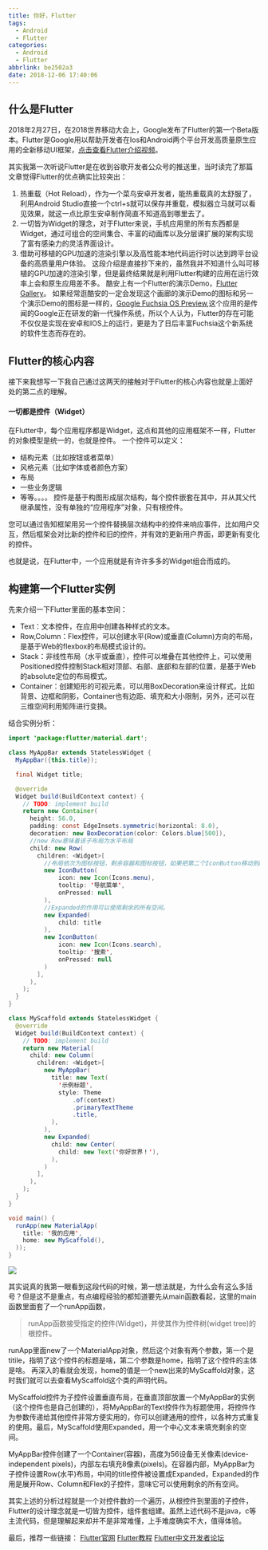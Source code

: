 ```yaml
---
title: 你好，Flutter
tags:
  - Android
  - Flutter
categories:
  - Android
  - Flutter
abbrlink: be2502a3
date: 2018-12-06 17:40:06
---
```


## 什么是Flutter

2018年2月27日，在2018世界移动大会上，Google发布了Flutter的第一个Beta版本。Flutter是Google用以帮助开发者在Ios和Android两个平台开发高质量原生应用的全新移动UI框架，[点击查看Flutter介绍视频](http://v.youku.com/v_show/id_XMzQyNTE1NDMxMg==.html)。

其实我第一次听说Flutter是在收到谷歌开发者公众号的推送里，当时读完了那篇文章觉得Flutter的优点确实比较突出：

1. 热重载（Hot Reload），作为一个菜鸟安卓开发者，能热重载真的太舒服了，利用Android Studio直接一个ctrl+s就可以保存并重载，模拟器立马就可以看见效果，就这一点比原生安卓制作简直不知道高到哪里去了。
2. 一切皆为Widget的理念，对于Flutter来说，手机应用里的所有东西都是Widget，通过可组合的空间集合、丰富的动画库以及分层课扩展的架构实现了富有感染力的灵活界面设计。
3. 借助可移植的GPU加速的渲染引擎以及高性能本地代码运行时以达到跨平台设备的高质量用户体验。 这段介绍是直接抄下来的，虽然我并不知道什么叫可移植的GPU加速的渲染引擎，但是最终结果就是利用Flutter构建的应用在运行效率上会和原生应用差不多。
    酷安上有一个Flutter的演示Demo，[Flutter Gallery](https://www.coolapk.com/apk/io.flutter.gallery)。
    如果经常逛酷安的一定会发现这个画廊的演示Demo的图标和另一个演示Demo的图标是一样的，[Google Fuchsia OS Preview](https://www.coolapk.com/apk/com.google.fuchsia.armadillo),这个应用的是传闻的Google正在研发的新一代操作系统，所以个人认为，Flutter的存在可能不仅仅是实现在安卓和IOS上的运行，更是为了日后丰富Fuchsia这个新系统的软件生态而存在的。

<!--more-->

## Flutter的核心内容

接下来我想写一下我自己通过这两天的接触对于Flutter的核心内容也就是上面好处的第二点的理解。

#### 一切都是控件（Widget）

在Flutter中，每个应用程序都是Widget，这点和其他的应用框架不一样，Flutter的对象模型是统一的，也就是控件。
 一个控件可以定义：

- 结构元素（比如按钮或者菜单）
- 风格元素（比如字体或者颜色方案）
- 布局
- 一些业务逻辑
- 等等。。。。
   控件是基于构图形成层次结构，每个控件嵌套在其中，并从其父代继承属性，没有单独的“应用程序”对象，只有根控件。

您可以通过告知框架用另一个控件替换层次结构中的控件来响应事件，比如用户交互，然后框架会对比新的控件和旧的控件，并有效的更新用户界面，即更新有变化的控件。

也就是说，在Flutter中，一个应用就是有许许多多的Widget组合而成的。

## 构建第一个Flutter实例

先来介绍一下Flutter里面的基本空间：

- Text：文本控件，在应用中创建各种样式的文本。
- Row,Column：Flex控件，可以创建水平(Row)或垂直(Column)方向的布局，是基于Web的flexbox的布局模式设计的。
- Stack：非线性布局（水平或垂直），控件可以堆叠在其他控件上，可以使用Positioned控件控制Stack相对顶部、右部、底部和左部的位置，是基于Web的absolute定位的布局模式。
- Container：创建矩形的可视元素，可以用BoxDecoration来设计样式，比如背景、边框和阴影，Container也有边距、填充和大小限制，另外，还可以在三维空间利用矩阵进行变换。

结合实例分析：

```java
import 'package:flutter/material.dart';

class MyAppBar extends StatelessWidget {
  MyAppBar({this.title});

  final Widget title;

  @override
  Widget build(BuildContext context) {
    // TODO: implement build
    return new Container(
      height: 56.0,
      padding: const EdgeInsets.symmetric(horizontal: 8.0),
      decoration: new BoxDecoration(color: Colors.blue[500]),
      //new Row意味着该子布局为水平布局
      child: new Row(
        children: <Widget>[
          //布局依次为图标按钮，剩余容器和图标按钮，如果把第二个IconButton移动到Expanded前则内容会发生改变
          new IconButton(
              icon: new Icon(Icons.menu),
              tooltip: '导航菜单',
              onPressed: null
          ),
          //Expanded的作用可以使用剩余的所有空间。
          new Expanded(
              child: title
          ),
          new IconButton(
              icon: new Icon(Icons.search),
              tooltip: '搜索',
              onPressed: null
          )
        ],
      ),
    );
  }
}

class MyScaffold extends StatelessWidget {
  @override
  Widget build(BuildContext context) {
    // TODO: implement build
    return new Material(
      child: new Column(
        children: <Widget>[
          new MyAppBar(
            title: new Text(
              '示例标题',
              style: Theme
                  .of(context)
                  .primaryTextTheme
                  .title,
            ),
          ),
          new Expanded(
            child: new Center(
              child: new Text('你好世界！'),
            ),
          )
        ],
      ),
    );
  }
}

void main() {
  runApp(new MaterialApp(
    title: '我的应用',
    home: new MyScaffold(),
  ));
}
```

![](https://raw.githubusercontent.com/zhangmiaocc/blogImageResource/master/img/20190514142342.png)

其实说真的我第一眼看到这段代码的时候，第一想法就是，为什么会有这么多括号？但是这不是重点，有点编程经验的都知道要先从main函数看起，这里的main函数里面套了一个runApp函数，

> runApp函数接受指定的控件(Widget)，并使其作为控件树(widget tree)的根控件。

runApp里面new了一个MaterialApp对象，然后这个对象有两个参数，第一个是titile，指明了这个控件的标题是啥，第二个参数是home，指明了这个控件的主体是啥。
 再深入的看就会发现，home的值是一个new出来的MyScaffold对象，这时我们就可以去查看MyScaffold这个类的声明代码。

MyScaffold控件为子控件设置垂直布局，在垂直顶部放置一个MyAppBar的实例（这个控件也是自己创建的），将MyAppBar的Text控件作为标题使用，将控件作为参数传递给其他控件非常方便实用的，你可以创建通用的控件，以各种方式重复的使用。最后，MyScaffold使用Expanded，用一个中心文本来填充剩余的空间。

MyAppBar控件创建了一个Container(容器)，高度为56设备无关像素(device-independent pixels)，内部左右填充8像素(pixels)。在容器内部，MyAppBar为子控件设置Row(水平)布局，中间的title控件被设置成Expanded，Expanded的作用是展开Row、Column和Flex的子控件，意味它可以使用剩余的所有空间。

其实上述的分析过程就是一个对控件数的一个遍历，从根控件到里面的子控件，Flutter的设计理念就是一切皆为控件，组件套组建。虽然上述代码不是java，c等主流代码，但是理解起来却并不是非常难懂，上手难度确实不大，值得体验。

最后，推荐一些链接：
 [Flutter官网](https://flutter.io/)
 [Flutter教程](http://blog.csdn.net/column/details/13593.html)
 [Flutter中文开发者论坛](http://flutter-dev.cn/)